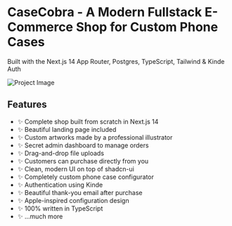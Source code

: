 # CaseCobra - A Modern Fullstack E-Commerce Shop for Custom Phone Cases

Built with the Next.js 14 App Router, Postgres, TypeScript, Tailwind & Kinde Auth

![Project Image](https://github.com/dr-dark-flames/casebobra-master/blob/master/public/thumbnail.png)

## Features

- ✨ Complete shop built from scratch in Next.js 14
- ✨ Beautiful landing page included
- ✨ Custom artworks made by a professional illustrator
- ✨ Secret admin dashboard to manage orders
- ✨ Drag-and-drop file uploads
- ✨ Customers can purchase directly from you
- ✨ Clean, modern UI on top of shadcn-ui
- ✨ Completely custom phone case configurator
- ✨ Authentication using Kinde
- ✨ Beautiful thank-you email after purchase
- ✨ Apple-inspired configuration design
- ✨ 100% written in TypeScript
- ✨ ...much more
